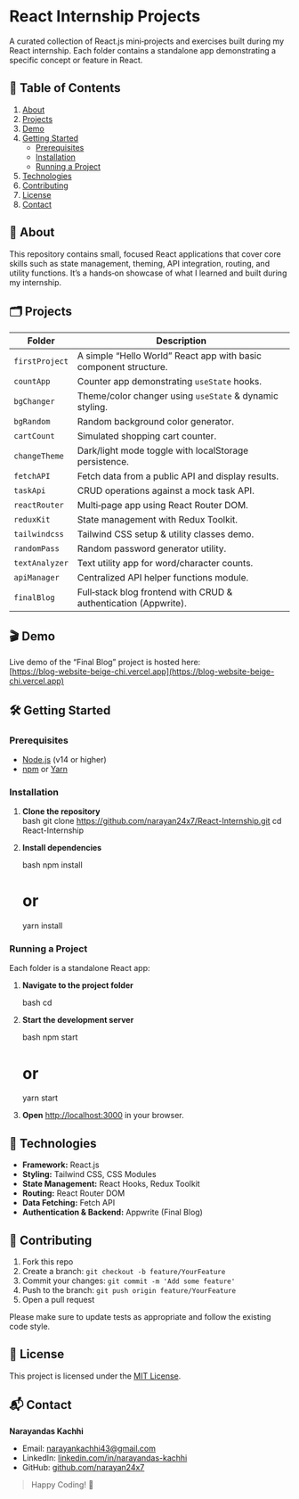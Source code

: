 # React Internship Projects

A curated collection of React.js mini‑projects and exercises built during my React internship. Each folder contains a standalone app demonstrating a specific concept or feature in React.

## 🚀 Table of Contents

1. [About](#about)  
2. [Projects](#projects)  
3. [Demo](#demo)  
4. [Getting Started](#getting-started)  
   - [Prerequisites](#prerequisites)  
   - [Installation](#installation)  
   - [Running a Project](#running-a-project)  
5. [Technologies](#technologies)  
6. [Contributing](#contributing)  
7. [License](#license)  
8. [Contact](#contact)  

## 📖 About

This repository contains small, focused React applications that cover core skills such as state management, theming, API integration, routing, and utility functions. It’s a hands‑on showcase of what I learned and built during my internship.

## 🗂 Projects

| Folder         | Description                                                       |
| -------------- | ----------------------------------------------------------------- |
| `firstProject` | A simple “Hello World” React app with basic component structure. |
| `countApp`     | Counter app demonstrating `useState` hooks.                       |
| `bgChanger`    | Theme/color changer using `useState` & dynamic styling.          |
| `bgRandom`     | Random background color generator.                               |
| `cartCount`    | Simulated shopping cart counter.                                 |
| `changeTheme`  | Dark/light mode toggle with localStorage persistence.            |
| `fetchAPI`     | Fetch data from a public API and display results.                |
| `taskApi`      | CRUD operations against a mock task API.                         |
| `reactRouter`  | Multi‑page app using React Router DOM.                           |
| `reduxKit`     | State management with Redux Toolkit.                             |
| `tailwindcss`  | Tailwind CSS setup & utility classes demo.                       |
| `randomPass`   | Random password generator utility.                               |
| `textAnalyzer` | Text utility app for word/character counts.                      |
| `apiManager`   | Centralized API helper functions module.                         |
| `finalBlog`    | Full‑stack blog frontend with CRUD & authentication (Appwrite).  |

## 🎬 Demo

Live demo of the “Final Blog” project is hosted here:  
[https://blog-website-beige-chi.vercel.app](https://blog-website-beige-chi.vercel.app)

## 🛠 Getting Started

### Prerequisites

- [Node.js](https://nodejs.org/) (v14 or higher)  
- [npm](https://www.npmjs.com/) or [Yarn](https://yarnpkg.com/)  

### Installation

1. **Clone the repository**  
   bash
   git clone https://github.com/narayan24x7/React-Internship.git
   cd React-Internship
  
2. **Install dependencies**

   bash
   npm install
   # or
   yarn install

### Running a Project

Each folder is a standalone React app:

1. **Navigate to the project folder**

   bash
   cd <project-folder-name>
   
2. **Start the development server**

   bash
   npm start
   # or
   yarn start
   
3. **Open** [http://localhost:3000](http://localhost:3000) in your browser.

## 🔧 Technologies

* **Framework:** React.js
* **Styling:** Tailwind CSS, CSS Modules
* **State Management:** React Hooks, Redux Toolkit
* **Routing:** React Router DOM
* **Data Fetching:** Fetch API
* **Authentication & Backend:** Appwrite (Final Blog)

## 🤝 Contributing

1. Fork this repo
2. Create a branch: `git checkout -b feature/YourFeature`
3. Commit your changes: `git commit -m 'Add some feature'`
4. Push to the branch: `git push origin feature/YourFeature`
5. Open a pull request

Please make sure to update tests as appropriate and follow the existing code style.

## 📝 License

This project is licensed under the [MIT License](LICENSE).

## 📬 Contact

**Narayandas Kachhi**

* Email: [narayankachhi43@gmail.com](mailto:narayankachhi43@gmail.com)
* LinkedIn: [linkedin.com/in/narayandas-kachhi](https://www.linkedin.com/in/narayandas-kachhi/)
* GitHub: [github.com/narayan24x7](https://github.com/narayan24x7)

> Happy Coding! 🚀
